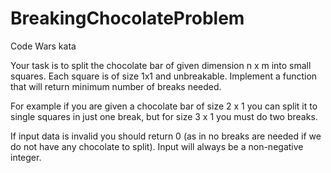 # BreakingChocolateProblem
Code Wars kata

Your task is to split the chocolate bar of given dimension n x m into small squares.
 Each square is of size 1x1 and unbreakable. 
 Implement a function that will return minimum number of breaks needed.

For example if you are given a chocolate bar of size 2 x 1 you can split it to single squares in just one break,
 but for size 3 x 1 you must do two breaks.

If input data is invalid you should return 0 
(as in no breaks are needed if we do not have any chocolate to split). 
Input will always be a non-negative integer.

